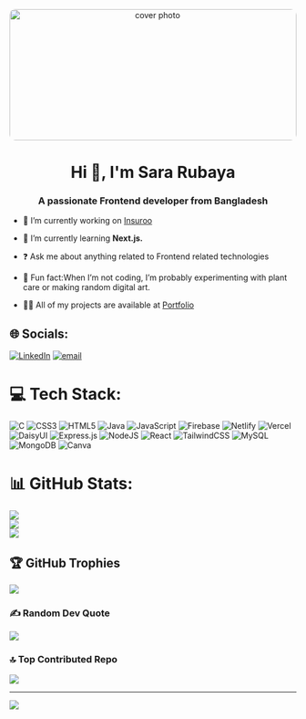 <p align="center">
  <img src="https://i.pinimg.com/1200x/e1/e0/ab/e1e0ab6d490e41096e86e5e9e5abff16.jpg" alt="cover photo" width="100%" height="230px" style="object-fit: cover; border-radius: 10px;">
</p>
<h1 align="center">Hi 👋, I'm Sara Rubaya</h1>
<h3 align="center">A passionate Frontend developer from Bangladesh</h3>

- 🔭 I’m currently working on [Insuroo](https://insuroo-client.web.app/)

- 🌱 I’m currently learning **Next.js.**

- ❓ Ask me about anything related to Frontend related technologies
  
- 🌿 Fun fact:When I’m not coding, I’m probably experimenting with plant care or making random digital art.

- 👨‍💻 All of my projects are available at [Portfolio](https://quiet-torrone-8389ee.netlify.app/)


## 🌐 Socials:
[![LinkedIn](https://img.shields.io/badge/LinkedIn-%230077B5.svg?logo=linkedin&logoColor=white)](https://linkedin.com/in/https://www.linkedin.com/in/sara-rubaya-86a411305/) [![email](https://img.shields.io/badge/Email-D14836?logo=gmail&logoColor=white)](mailto:Sararubaya4800@gmail.com) 

# 💻 Tech Stack:
![C](https://img.shields.io/badge/c-%2300599C.svg?style=for-the-badge&logo=c&logoColor=white) ![CSS3](https://img.shields.io/badge/css3-%231572B6.svg?style=for-the-badge&logo=css3&logoColor=white) ![HTML5](https://img.shields.io/badge/html5-%23E34F26.svg?style=for-the-badge&logo=html5&logoColor=white) ![Java](https://img.shields.io/badge/java-%23ED8B00.svg?style=for-the-badge&logo=openjdk&logoColor=white) ![JavaScript](https://img.shields.io/badge/javascript-%23323330.svg?style=for-the-badge&logo=javascript&logoColor=%23F7DF1E) ![Firebase](https://img.shields.io/badge/firebase-%23039BE5.svg?style=for-the-badge&logo=firebase) ![Netlify](https://img.shields.io/badge/netlify-%23000000.svg?style=for-the-badge&logo=netlify&logoColor=#00C7B7) ![Vercel](https://img.shields.io/badge/vercel-%23000000.svg?style=for-the-badge&logo=vercel&logoColor=white) ![DaisyUI](https://img.shields.io/badge/daisyui-5A0EF8?style=for-the-badge&logo=daisyui&logoColor=white) ![Express.js](https://img.shields.io/badge/express.js-%23404d59.svg?style=for-the-badge&logo=express&logoColor=%2361DAFB) ![NodeJS](https://img.shields.io/badge/node.js-6DA55F?style=for-the-badge&logo=node.js&logoColor=white) ![React](https://img.shields.io/badge/react-%2320232a.svg?style=for-the-badge&logo=react&logoColor=%2361DAFB) ![TailwindCSS](https://img.shields.io/badge/tailwindcss-%2338B2AC.svg?style=for-the-badge&logo=tailwind-css&logoColor=white) ![MySQL](https://img.shields.io/badge/mysql-4479A1.svg?style=for-the-badge&logo=mysql&logoColor=white) ![MongoDB](https://img.shields.io/badge/MongoDB-%234ea94b.svg?style=for-the-badge&logo=mongodb&logoColor=white) ![Canva](https://img.shields.io/badge/Canva-%2300C4CC.svg?style=for-the-badge&logo=Canva&logoColor=white)

# 📊 GitHub Stats:
![](https://github-readme-stats.vercel.app/api?username=Sara-Rubaya&theme=tokyonight&hide_border=true&include_all_commits=true&count_private=true)<br/>
![](https://nirzak-streak-stats.vercel.app/?user=Sara-Rubaya&theme=tokyonight&hide_border=true)<br/>
![](https://github-readme-stats.vercel.app/api/top-langs/?username=Sara-Rubaya&theme=tokyonight&hide_border=true&include_all_commits=true&count_private=true&layout=compact)

## 🏆 GitHub Trophies
![](https://github-profile-trophy.vercel.app/?username=Sara-Rubaya&theme=tokyonight&no-frame=true&no-bg=false&margin-w=4)

### ✍️ Random Dev Quote
![](https://quotes-github-readme.vercel.app/api?type=horizontal&theme=tokyonight)

### 🔝 Top Contributed Repo
![](https://github-contributor-stats.vercel.app/api?username=Sara-Rubaya&limit=5&theme=tokyonight&combine_all_yearly_contributions=true)

---
[![](https://visitcount.itsvg.in/api?id=Sara-Rubaya&icon=0&color=0)](https://visitcount.itsvg.in)

<!-- Proudly created with GPRM ( https://gprm.itsvg.in ) -->
